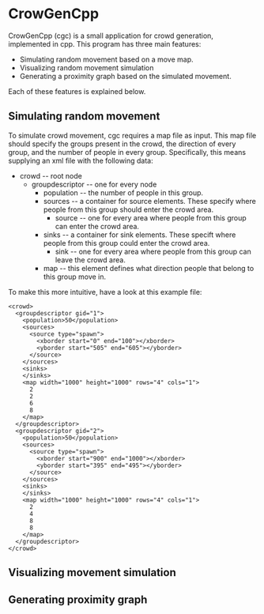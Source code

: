 
# CrowGenCpp

CrowGenCpp (cgc) is a small application for crowd generation, implemented in
cpp. This program has three main features:

 - Simulating random movement based on a move map.
 - Visualizing random movement simulation
 - Generating a proximity graph based on the simulated movement.

Each of these features is explained below.

## Simulating random movement

To simulate crowd movement, cgc requires a map file as input. This map file
should specify the groups present in the crowd, the direction of every group,
and the number of people in every group. Specifically, this means supplying an
xml file with the following data:

  - crowd -- root node
    - groupdescriptor -- one for every node
      - population -- the number of people in this group.
      - sources -- a container for source elements. These specify where people
        from this group should enter the crowd area.
        - source -- one for every area where people from this group can enter
          the crowd area.
      - sinks -- a container for sink elements. These specift where people from
        this group could enter the crowd area.
        - sink -- one for every area where people from this group can leave the
          crowd area.
      - map -- this element defines what direction people that belong to this
        group move in.

To make this more intuitive, have a look at this example file:

    <crowd>
      <groupdescriptor gid="1">
        <population>50</population>
        <sources>
          <source type="spawn">
            <xborder start="0" end="100"></xborder>
            <yborder start="505" end="605"></yborder>
          </source>
        </sources>
        <sinks>
        </sinks>
        <map width="1000" height="1000" rows="4" cols="1">
          2
          2
          6
          8
        </map>
      </groupdescriptor>
      <groupdescriptor gid="2">
        <population>50</population>
        <sources>
          <source type="spawn">
            <xborder start="900" end="1000"></xborder>
            <yborder start="395" end="495"></yborder>
          </source>
        </sources>
        <sinks>
        </sinks>
        <map width="1000" height="1000" rows="4" cols="1">
          2
          4
          8
          8
        </map>
      </groupdescriptor>
    </crowd>

## Visualizing movement simulation

## Generating proximity graph

